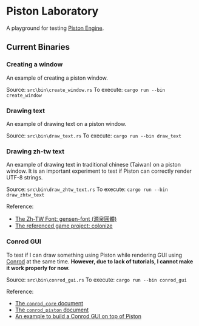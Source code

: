 # Piston Laboratory

A playground for testing [Piston Engine][1].

## Current Binaries

### Creating a window

An example of creating a piston window.

Source: `src\bin\create_window.rs`
To execute: `cargo run --bin create_window`

### Drawing text

An example of drawing text on a piston window.

Source: `src\bin\draw_text.rs`
To execute: `cargo run --bin draw_text`

### Drawing zh-tw text

An example of drawing text in traditional chinese (Taiwan) on a piston window. It is an important experiment to test if Piston can correctly render UTF-8 strings.

Source: `src\bin\draw_zhtw_text.rs`
To execute: `cargo run --bin draw_zhtw_text`

Reference:
- [The Zh-TW Font: gensen-font (源泉圓體)][6]
- [The referenced game project: colonize][7]

### Conrod GUI

To test if I can draw something using Piston while rendering GUI using [Conrod][2] at the same time. **However, due to lack of tutorials, I cannot make it work properly for now.**

Source: `src\bin\conrod_gui.rs`
To execute: `cargo run --bin conrod_gui`

Reference:
- [The `conrod_core` document][3]
- [The `conrod_piston` document][4]
- [An example to build a Conrod GUI on top of Piston][5]

[1]: https://github.com/PistonDevelopers/piston
[2]: https://github.com/PistonDevelopers/conrod
[3]: https://docs.rs/conrod_core/0.62.0/conrod_core/
[4]: https://docs.rs/conrod_piston/0.62.0/conrod_piston/
[5]: https://github.com/PistonDevelopers/conrod/blob/master/backends/conrod_piston/examples/all_piston_window.rs
[6]: https://github.com/ButTaiwan/gensen-font
[7]: https://github.com/indiv0/colonize